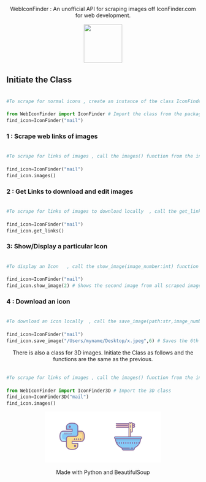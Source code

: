 

<p align="center">WebIconFinder : An unofficial  API for scraping images off IconFinder.com for web development.</p>
<div align="center">
<img src="https://uploads-ssl.webflow.com/5d9ba0eb5f6edb77992a99d0/5e1ef88d24ceb82897e14ec0_182503-512%20(1).png" style="border:1px solid white;" height="100" width="100">
</div>



## Initiate the Class  

```python

#To scrape for normal icons , create an instance of the class IconFinder with the name of the image to search  , for example :

from WebIconFinder import IconFinder # Import the class from the package
find_icon=IconFinder("mail")
```

###  1 : Scrape web links of images

```python

#To scrape for links of images , call the images() function from the initialized class , for example : 

find_icon=IconFinder("mail")
find_icon.images()
```

###  2 : Get Links to download and edit images

```python

#To scrape for links of images to download locally  , call the get_links() function from the initialized class , for example : 

find_icon=IconFinder("mail")
find_icon.get_links()
```

###  3: Show/Display a particular Icon

```python

#To display an Icon   , call the show_image(image_number:int) function from the initialized class , for example : 

find_icon=IconFinder("mail")
find_icon.show_image(2) # Shows the second image from all scraped images
```

###  4 : Download an icon

```python

#To download an icon locally  , call the save_image(path:str,image_number:int) function from the initialized class , for example : 

find_icon=IconFinder("mail")
find_icon.save_image("/Users/myname/Desktop/x.jpeg",6) # Saves the 6th image in the Desktop as x.jpeg
```

<p align="center" font-size="25">There is also a class for 3D images. Initiate the Class as follows and the functions are the same as the previous.</p>
<p></p>

```python

#To scrape for links of images , call the images() function from the initialized class , for example : 

from WebIconFinder import IconFinder3D # Import the 3D class
find_icon=IconFinder3D("mail")
find_icon.images()
```

<div align="center">
<img src="bs4.png" style="border:1px solid white;" height="130" width="300">
  <p align="center">Made with Python and BeautifulSoup</p>
</div>

